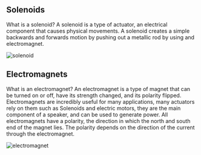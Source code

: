 ## Solenoids
What is a solenoid? A solenoid is a type of actuator, an electrical component that causes physical movements. A solenoid creates a simple backwards and forwards motion by pushing out a metallic rod by using and electromagnet.

![solenoid](PBL/img/IMG_2424.JPG)

## Electromagnets
What is an electromagnet? An electromagnet is a type of magnet that can be turned on or off, have its strength changed, and its polarity flipped. Electromagnets are incredibly useful for many applications, many actuators rely on them such as Solenoids and electric motors, they are the main component of a speaker, and can be used to generate power. All electromagnets have a polarity, the direction in which the north and south end of the magnet lies. The polarity depends on the direction of the current through the electromagnet.

![electromagnet](PBL/img/IMG_2425.JPG)

